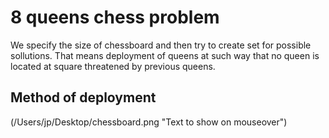 # 8 queens chess problem

We specify the size of chessboard and then try to create set for possible sollutions.
That means deployment of queens at such way that no queen is located at square threatened by previous queens.

## Method of deployment

 (/Users/jp/Desktop/chessboard.png "Text to show on mouseover")